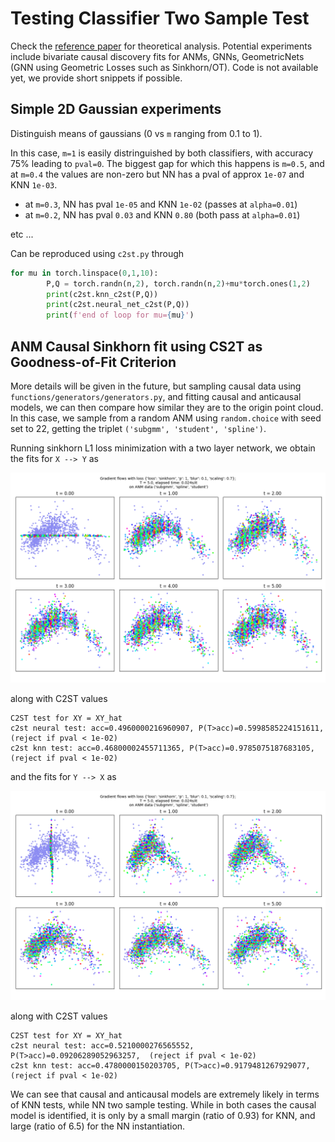 # Testing Classifier Two Sample Test

Check the [reference paper](https://arxiv.org/pdf/1610.06545.pdf) for theoretical analysis.
Potential experiments include bivariate causal discovery fits for ANMs, GNNs, GeometricNets (GNN using Geometric Losses such as Sinkhorn/OT).
Code is not available yet, we provide short snippets if possible.

## Simple 2D Gaussian experiments

Distinguish means of gaussians (0 vs `m` ranging from 0.1 to 1).  

In this case, `m=1` is easily distringuished by both classifiers, with accuracy 75% leading to `pval=0`. The biggest gap for which this happens is `m=0.5`, and at `m=0.4` the values are non-zero but NN has a pval of approx `1e-07` and KNN `1e-03`.
* at `m=0.3`, NN has pval `1e-05` and KNN `1e-02` (passes at `alpha=0.01`)
* at `m=0.2`, NN has pval `0.03` and KNN `0.80` (both pass at `alpha=0.01`)

etc ...

Can be reproduced using `c2st.py` through

```python
for mu in torch.linspace(0,1,10):
        P,Q = torch.randn(n,2), torch.randn(n,2)+mu*torch.ones(1,2)
        print(c2st.knn_c2st(P,Q))
        print(c2st.neural_net_c2st(P,Q))
        print(f'end of loop for mu={mu}')
```

## ANM Causal Sinkhorn fit using CS2T as Goodness-of-Fit Criterion

More details will be given in the future, but sampling causal data using `functions/generators/generators.py`, and fitting causal and anticausal models, we can then compare how similar they are to the origin point cloud.
In this case, we sample from a random ANM using `random.choice` with seed set to 22, getting the triplet `('subgmm', 'student', 'spline')`.

Running sinkhorn L1 loss minimization with a two layer network, we obtain the fits for `X --> Y` as

![](./anm/sinkhorn_fit_n_1000_xy.png?raw=true)

along with C2ST values
```
C2ST test for XY = XY_hat
c2st neural test: acc=0.4960000216960907, P(T>acc)=0.5998585224151611,  (reject if pval < 1e-02)
c2st knn test: acc=0.46800002455711365, P(T>acc)=0.9785075187683105,  (reject if pval < 1e-02)
```
and the fits for `Y --> X` as

![](./anm/sinkhorn_fit_n_1000_yx.png?raw=true)

along with C2ST values

```
C2ST test for XY = XY_hat
c2st neural test: acc=0.5210000276565552, P(T>acc)=0.09206289052963257,  (reject if pval < 1e-02)
c2st knn test: acc=0.4780000150203705, P(T>acc)=0.9179481267929077,  (reject if pval < 1e-02)
```

We can see that causal and anticausal models are extremely likely in terms of KNN tests, while NN two sample testing. While in both cases the causal model is identified, it is only by a small margin (ratio of 0.93) for KNN, and large (ratio of 6.5) for the NN instantiation.

